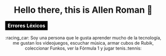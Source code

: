 <h1 align="center">   
  Hello there, this is Allen Roman 👋
</h1>
 <table align="center">
    <tr>
    <th colspan="5" style="background-color: black; color: white;">Errores Léxicos</th>
    </tr>
</table>   
<p align="center">:racing_car: Soy una persona que le gusta aprender mucho de la tecnología, me gustan los videojuegos, escuchar música, armar cubos de Rubik, coleccionar Funkos, ver la Fórmula 1 y jugar tenis.:tennis: </p>

<h2></h1>
